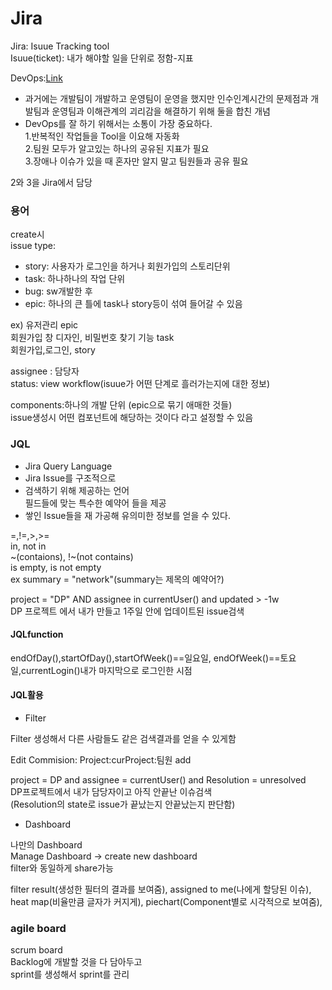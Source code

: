 # Jira

Jira: Isuue Tracking tool  
Isuue(ticket): 내가 해야할 일을 단위로 정함-지표

DevOps:[Link]()

- 과거에는 개발팀이 개발하고 운영팀이 운영을 했지만 인수인계시간의 문제점과 개발팀과 운영팀과 이해관계의 괴리감을 해결하기 위해 둘을 합친 개념
- DevOps를 잘 하기 위해서는 소통이 가장 중요하다.  
  1.반복적인 작업들을 Tool을 이요해 자동화  
  2.팀원 모두가 알고있는 하나의 공유된 지표가 필요  
  3.장애나 이슈가 있을 때 혼자만 알지 말고 팀원들과 공유 필요

2와 3을 Jira에서 담당

### 용어

create시  
issue type:

- story: 사용자가 로그인을 하거나 회원가입의 스토리단위
- task: 하나하나의 작업 단위
- bug: sw개발한 후
- epic: 하나의 큰 틀에 task나 story등이 섞여 들어갈 수 있음

ex) 유저관리 epic  
회원가입 창 디자인, 비밀번호 찾기 기능 task  
회원가입,로그인, story

assignee : 담당자  
status: view workflow(isuue가 어떤 단계로 흘러가는지에 대한 정보)

components:하나의 개발 단위
(epic으로 묶기 애매한 것들)  
issue생성시 어떤 컴포넌트에 해당하는 것이다 라고 설정할 수 있음

### JQL

- Jira Query Language
- Jira Issue를 구조적으로
- 검색하기 위해 제공하는 언어  
  필드들에 맞는 특수한 예약어 들을 제공
- 쌓인 Issue들을 재 가공해 유의미한 정보를 얻을 수 있다.

=,!=,>,>=  
in, not in  
~(contaions), !~(not contains)  
is empty, is not empty  
ex summary = "network"(summary는 제목의 예약어?)

project = "DP" AND assignee in currentUser() and updated > -1w  
DP 프로젝트 에서 내가 만들고 1주일 안에 업데이트된 issue검색

#### JQLfunction

endOfDay(),startOfDay(),startOfWeek()==일요일, endOfWeek()==토요일,currentLogin()내가 마지막으로 로그인한 시점

#### JQL활용

- Filter

Filter 생성해서 다른 사람들도 같은 검색결과를 얻을 수 있게함

Edit Commision: Project:curProject:팀원 add

project = DP and assignee = currentUser() and Resolution = unresolved  
DP프로젝트에서 내가 담당자이고 아직 안끝난 이슈검색  
(Resolution의 state로 issue가 끝났는지 안끝났는지 판단함)

- Dashboard

나만의 Dashboard  
Manage Dashboard -> create new dashboard  
filter와 동일하게 share가능

filter result(생성한 필터의 결과를 보여줌), assigned to me(나에게 할당된 이슈), heat map(비율만큼 글자가 커지게), piechart(Component별로 시각적으로 보여줌),

### agile board

scrum board  
Backlog에 개발할 것을 다 담아두고  
sprint를 생성해서 sprint를 관리
